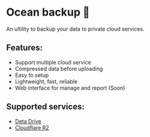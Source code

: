 # Ocean backup 🌊 

An ultility to backup your data to private cloud services.

## Features:

- Support multiple cloud service
- Compressed data before uploading
- Easy to setup
- Lightweight, fast, reliable
- Web interface for manage and report (Soon)

## Supported services:

- [Deta Drive](https://docs.deta.sh/docs/drive/about)
- [Cloudflare R2](https://www.cloudflare.com/products/r2/)
